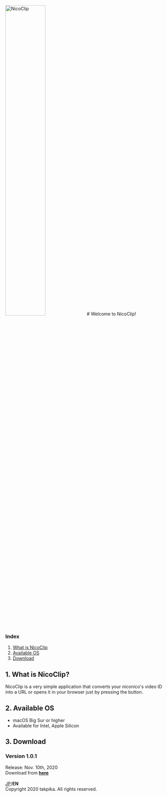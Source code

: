 <html lang="en">
<link rel="alternate" hreflang="en" href="/NicoClip/">
<img src="https://takpika.github.io/NicoClip/img/logo.png" alt="NicoClip" title="Logo"  width="50%" height="50%">
# Welcome to NicoClip!

### Index
1. [What is NicoClip](#what_is_nicoclip)
2. [Available OS](#available_os)
3. [Download](#download)

<a id="what_is_nicoclip"></a>
## 1. What is NicoClip?
NicoClip is a very simple application that converts your niconico's video ID into a URL or opens it in your browser just by pressing the button.

<a id="available_os"></a>
## 2. Available OS
* macOS Big Sur or higher 
* Available for Intel, Apple Silicon

<a id="download"></a>
## 3. Download
### Version 1.0.1
Release: Nov. 10th, 2020<br>
Download from <strong>[here](/NicoClip/releases/1.0.1/NicoClip-1.0.1-Installer.dmg)</strong>
<br><br>
[JP](/NicoClip/)/<strong>EN</strong><br>
Copyright 2020 takpika. All rights reserved.
